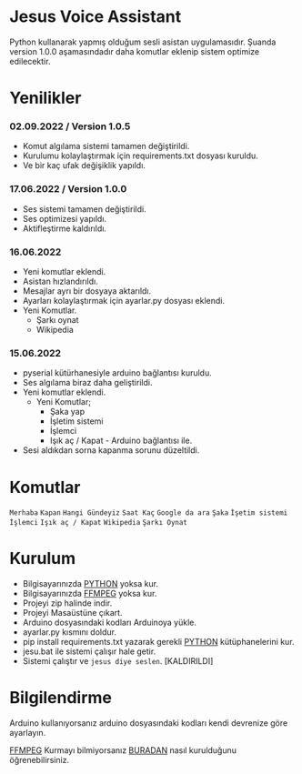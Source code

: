 # Jesus Voice Assistant
Python kullanarak yapmış olduğum sesli asistan uygulamasıdır. Şuanda version 1.0.0 aşamasındadır daha komutlar eklenip sistem optimize edilecektir.

# Yenilikler
### 02.09.2022 / Version 1.0.5
* Komut algılama sistemi tamamen değiştirildi.
* Kurulumu kolaylaştırmak için requirements.txt dosyası kuruldu.
* Ve bir kaç ufak değişiklik yapıldı.

### 17.06.2022 / Version 1.0.0
* Ses sistemi tamamen değiştirildi.
* Ses optimizesi yapıldı.
* Aktifleştirme kaldırıldı.

### 16.06.2022
* Yeni komutlar eklendi.
* Asistan hızlandırıldı.
* Mesajlar ayrı bir dosyaya aktarıldı.
* Ayarları kolaylaştırmak için ayarlar.py dosyası eklendi.
 * Yeni Komutlar.
    * Şarkı oynat
    * Wikipedia

### 15.06.2022 
* pyserial kütürhanesiyle arduino bağlantısı kuruldu.
* Ses algılama biraz daha geliştirildi.
* Yeni komutlar eklendi.
    * Yeni Komutlar;
        * Şaka yap
        * İşletim sistemi
        * İşlemci
        * Işık aç / Kapat - Arduino bağlantısı ile.
* Sesi aldıkdan sorna kapanma sorunu düzeltildi.

# Komutlar
```Merhaba```
```Kapan```
```Hangi Gündeyiz```
```Saat Kaç```
```Google da ara```
```Şaka```
```İşetim sistemi```
```İşlemci```
```Işık aç / Kapat```
```Wikipedia```
```Şarkı Oynat```

# Kurulum
* Bilgisayarınızda [PYTHON](https://www.python.org) yoksa kur.
* Bilgisayarınızda [FFMPEG](https://ffmpeg.org) yoksa kur.
* Projeyi zip halinde indir.
* Projeyi Masaüstüne çıkart.
* Arduino dosyasındaki kodları Arduinoya yükle.
* ayarlar.py kısmını doldur.
* pip install requirements.txt yazarak gerekli [PYTHON](https://www.python.org) kütüphanelerini kur.
* jesu.bat ile sistemi çalışır hale getir.
* Sistemi çalıştır ve ``jesus diye seslen``. [KALDIRILDI]

# Bilgilendirme
Arduino kullanıyorsanız arduino dosyasındaki kodları kendi devrenize göre ayarlayın.

[FFMPEG](https://ffmpeg.org) Kurmayı bilmiyorsanız [BURADAN](https://www.youtube.com/watch?v=TLJdeJv8bLA) nasıl kurulduğunu öğrenebilirsiniz.




